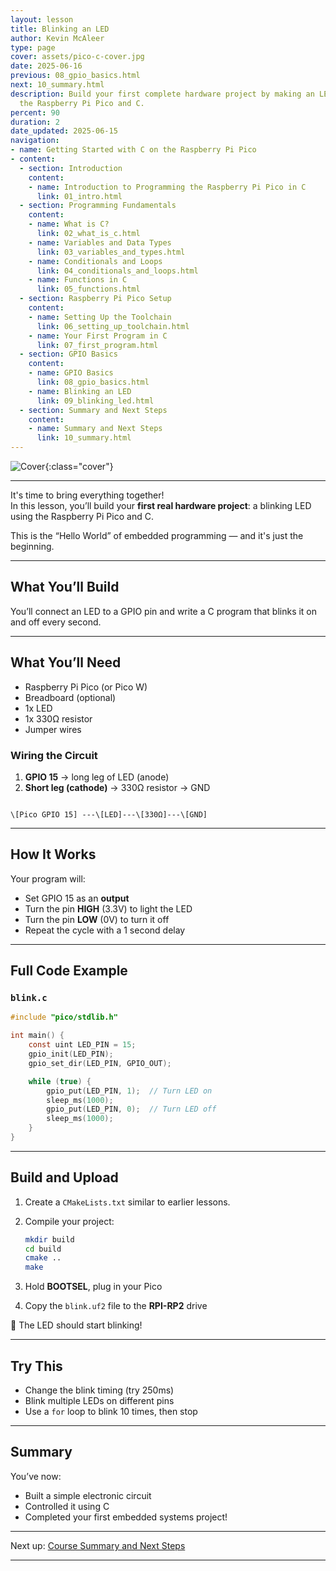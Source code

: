 ```yaml
---
layout: lesson
title: Blinking an LED
author: Kevin McAleer
type: page
cover: assets/pico-c-cover.jpg
date: 2025-06-16
previous: 08_gpio_basics.html
next: 10_summary.html
description: Build your first complete hardware project by making an LED blink using
  the Raspberry Pi Pico and C.
percent: 90
duration: 2
date_updated: 2025-06-15
navigation:
- name: Getting Started with C on the Raspberry Pi Pico
- content:
  - section: Introduction
    content:
    - name: Introduction to Programming the Raspberry Pi Pico in C
      link: 01_intro.html
  - section: Programming Fundamentals
    content:
    - name: What is C?
      link: 02_what_is_c.html
    - name: Variables and Data Types
      link: 03_variables_and_types.html
    - name: Conditionals and Loops
      link: 04_conditionals_and_loops.html
    - name: Functions in C
      link: 05_functions.html
  - section: Raspberry Pi Pico Setup
    content:
    - name: Setting Up the Toolchain
      link: 06_setting_up_toolchain.html
    - name: Your First Program in C
      link: 07_first_program.html
  - section: GPIO Basics
    content:
    - name: GPIO Basics
      link: 08_gpio_basics.html
    - name: Blinking an LED
      link: 09_blinking_led.html
  - section: Summary and Next Steps
    content:
    - name: Summary and Next Steps
      link: 10_summary.html
---
```



![Cover](assets/pico-c-cover.jpg){:class="cover"}

---

It's time to bring everything together!  
In this lesson, you’ll build your **first real hardware project**: a blinking LED using the Raspberry Pi Pico and C.

This is the “Hello World” of embedded programming — and it's just the beginning.

---

## What You’ll Build

You’ll connect an LED to a GPIO pin and write a C program that blinks it on and off every second.

---

## What You’ll Need

- Raspberry Pi Pico (or Pico W)
- Breadboard (optional)
- 1x LED
- 1x 330Ω resistor
- Jumper wires

### Wiring the Circuit

1. **GPIO 15** → long leg of LED (anode)
2. **Short leg (cathode)** → 330Ω resistor → GND

```text

\[Pico GPIO 15] ---\[LED]---\[330Ω]---\[GND]

```

---

## How It Works

Your program will:

- Set GPIO 15 as an **output**
- Turn the pin **HIGH** (3.3V) to light the LED
- Turn the pin **LOW** (0V) to turn it off
- Repeat the cycle with a 1 second delay

---

## Full Code Example

### `blink.c`

```c
#include "pico/stdlib.h"

int main() {
    const uint LED_PIN = 15;
    gpio_init(LED_PIN);
    gpio_set_dir(LED_PIN, GPIO_OUT);

    while (true) {
        gpio_put(LED_PIN, 1);  // Turn LED on
        sleep_ms(1000);
        gpio_put(LED_PIN, 0);  // Turn LED off
        sleep_ms(1000);
    }
}
```

---

## Build and Upload

1. Create a `CMakeLists.txt` similar to earlier lessons.
2. Compile your project:

    ```bash
    mkdir build
    cd build
    cmake ..
    make
    ```

3. Hold **BOOTSEL**, plug in your Pico
4. Copy the `blink.uf2` file to the **RPI-RP2** drive

🎉 The LED should start blinking!

---

## Try This

- Change the blink timing (try 250ms)
- Blink multiple LEDs on different pins
- Use a `for` loop to blink 10 times, then stop

---

## Summary

You’ve now:

- Built a simple electronic circuit
- Controlled it using C
- Completed your first embedded systems project!

---

Next up: [Course Summary and Next Steps](10_summary)

---
